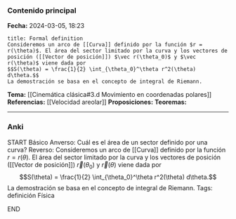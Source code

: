 ### Contenido principal

**Fecha:** 2024-03-05, 18:23

```ad-formal
title: Formal definition
Consideremos un arco de [[Curva]] definido por la función $r = r(\theta)$. El área del sector limitado por la curva y los vectores de posición ([[Vector de posición]]) $\vec r(\theta_0)$ y $\vec r(\theta)$ viene dada por
$$S(\theta) = \frac{1}{2} \int_{\theta_0}^\theta r^2(\theta) d\theta.$$
La demostración se basa en el concepto de integral de Riemann.
```

**Tema:** [[Cinemática clásica#3.d Movimiento en coordenadas polares]]
**Referencias:** [[Velocidad areolar]]
**Proposiciones:**
**Teoremas:**

---
### Anki

START
Básico
Anverso: Cuál es el área de un sector definido por una curva?
Reverso: Consideremos un arco de [[Curva]] definido por la función $r = r(\theta)$. El área del sector limitado por la curva y los vectores de posición ([[Vector de posición]]) $\vec r(\theta_0)$ y $\vec r(\theta)$ viene dada por
$$S(\theta) = \frac{1}{2} \int_{\theta_0}^\theta r^2(\theta) d\theta.$$
La demostración se basa en el concepto de integral de Riemann.
Tags: definición Física
<!--ID: 1709662402709-->
END